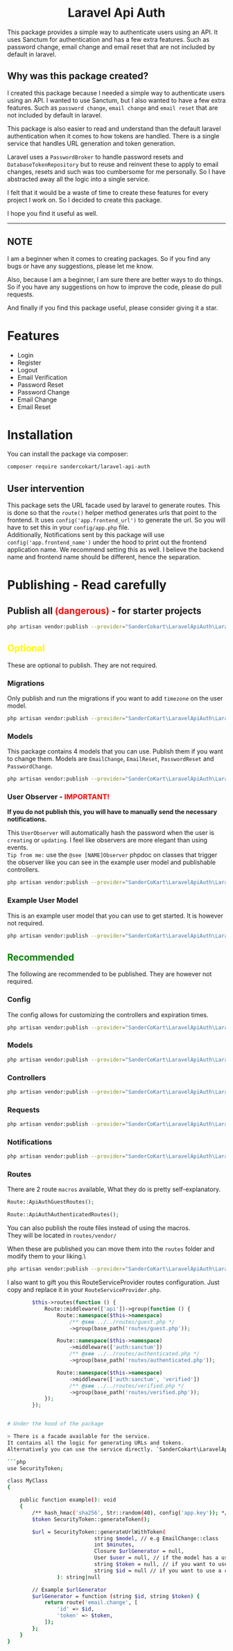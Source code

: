 <h1 style="text-align: center">Laravel Api Auth</h1>

This package provides a simple way to authenticate users using an API. It uses Sanctum for authentication and has a few
extra features.
Such as password change, email change and email reset that are not included by default in laravel.

## Why was this package created?

I created this package because I needed a simple way to authenticate users using an API. I wanted to use Sanctum, but I
also wanted to have a few extra features.
Such as `password change`, `email change` and `email reset` that are not included by default in laravel.

This package is also easier to read and understand than the default laravel authentication when it comes
to how tokens are handled. There is a single service that handles URL generation and token generation.

Laravel uses a `PasswordBroker` to handle password resets and `DatabaseTokenRepository` but to reuse and reinvent these
to apply
to email changes, resets and such was too cumbersome for me personally. So I have abstracted away all the logic into a
single service.

I felt that it would be a waste of time to create these features for every project I work on.
So I decided to create this package.

I hope you find it useful as well.

<hr/>

## NOTE

I am a beginner when it comes to creating packages. So if you find any bugs or have any suggestions, please let me know.

Also, because I am a beginner, I am sure there are better ways to do things. So if you have any suggestions on how to
improve the code, please do pull requests.

And finally if you find this package useful, please consider giving it a star.

# Features

- Login
- Register
- Logout
- Email Verification
- Password Reset
- Password Change
- Email Change
- Email Reset

# Installation

You can install the package via composer:

```bash
composer require sandercokart/laravel-api-auth
```

## User intervention

This package sets the URL facade used by laravel to generate routes. This is done so that the `route()` helper method
generates urls that point to the frontend.
It uses `config('app.frontend_url')` to generate the url. So you will have to set this in your `config/app.php` file. \
Additionally, Notifications sent by this package will use `config('app.frontend_name')` under the hood to print out the
frontend application name.
We recommend setting this as well. I believe the backend name and frontend name should be different, hence the
separation.

# Publishing - Read carefully

## Publish all <span style="color: red">(dangerous)</span> - for starter projects
```bash
php artisan vendor:publish --provider="SanderCokart\LaravelApiAuth\LaravelApiAuthServiceProvider"
```

## <span style="color: yellow">Optional</span>

These are optional to publish. They are not required.

### Migrations

Only publish and run the migrations if you want to add `timezone` on the user model.

```bash
php artisan vendor:publish --provider="SanderCoKart\LaravelApiAuth\LaravelApiAuthServiceProvider" --tag="api-auth-migrations"
```

### Models

This package contains 4 models that you can use. Publish them if you want to change them.
Models are `EmailChange`, `EmailReset`, `PasswordReset` and `PasswordChange`.

```bash
php artisan vendor:publish --provider="SanderCoKart\LaravelApiAuth\LaravelApiAuthServiceProvider" --tag="api-auth-models"
```

### User Observer - <span style="color: red">IMPORTANT!</span>

<strong>If you do not publish this, you will have to manually send the necessary notifications.</strong>

This `UserObserver` will automatically hash the password when the user is `creating` or `updating`.
I feel like observers are more elegant than using events. \
`Tip from me:` use the `@see [NAME]Observer` phpdoc on classes that trigger the observer
like you can see in the example user model and publishable controllers.

```bash
php artisan vendor:publish --provider="SanderCoKart\LaravelApiAuth\LaravelApiAuthServiceProvider" --tag="api-auth-user-observer"
```

### Example User Model

This is an example user model that you can use to get started. It is however not required.

```bash
php artisan vendor:publish --provider="SanderCoKart\LaravelApiAuth\LaravelApiAuthServiceProvider" --tag="api-auth-example-user"
```

## <span style="color: green">Recommended</span>

The following are recommended to be published. They are however not required.

### Config

The config allows for customizing the controllers and expiration times.

```bash
php artisan vendor:publish --provider="SanderCoKart\LaravelApiAuth\LaravelApiAuthServiceProvider" --tag="api-auth-config"
```

### Models

```bash
php artisan vendor:publish --provider="SanderCoKart\LaravelApiAuth\LaravelApiAuthServiceProvider" --tag="api-auth-models"
```

### Controllers

```bash
php artisan vendor:publish --provider="SanderCoKart\LaravelApiAuth\LaravelApiAuthServiceProvider" --tag="api-auth-controllers"
```

### Requests

```bash
php artisan vendor:publish --provider="SanderCoKart\LaravelApiAuth\LaravelApiAuthServiceProvider" --tag="api-auth-requests"
```

### Notifications

```bash
php artisan vendor:publish --provider="SanderCoKart\LaravelApiAuth\LaravelApiAuthServiceProvider" --tag="api-auth-notifications"
```

### Routes

There are 2 route `macros` available, What they do is pretty self-explanatory.

```php
Route::ApiAuthGuestRoutes();

Route::ApiAuthAuthenticatedRoutes();
```

You can also publish the route files instead of using the macros.\
They will be located in `routes/vendor/`

When these are published you can move them into the `routes` folder and modify them to your liking.\


```bash
php artisan vendor:publish --provider="SanderCoKart\LaravelApiAuth\LaravelApiAuthServiceProvider" --tag="api-auth-routes"
```

I also want to gift you this RouteServiceProvider routes configuration. Just copy and replace it in your `RouteServiceProvider.php`.

```php
        $this->routes(function () {
            Route::middleware(['api'])->group(function () {
                Route::namespace($this->namespace)
                    /** @see ../../routes/guest.php */
                    ->group(base_path('routes/guest.php'));

                Route::namespace($this->namespace)
                    ->middleware(['auth:sanctum'])
                    /** @see ../../routes/authenticated.php */
                    ->group(base_path('routes/authenticated.php'));

                Route::namespace($this->namespace)
                    ->middleware(['auth:sanctum', 'verified'])
                    /** @see ../../routes/verified.php */
                    ->group(base_path('routes/verified.php'));
            });
        });
```

```bash

# Under the hood of the package

> There is a facade available for the service.
It contains all the logic for generating URLs and tokens.
Alternatively you can use the service directly. `SanderCokart\LaravelApiAuth\Support\SecurityToken`

```php
use SecurityToken;

class MyClass
{

    public function example(): void
    {
        /** hash_hmac('sha256', Str::random(40), config('app.key')); */
        $token SecurityToken::generateToken();

        $url = SecurityToken::generateUrlWithToken(
                            string $model, // e.g EmailChange::class
                            int $minutes,
                            Closure $urlGenerator = null,
                            User $user = null, // if the model has a user_id column
                            string $token = null, // if you want to use a custom token
                            string $id = null // if you want to use a custom id, can be omitted if the model has an id column
                ): string|null

        // Example $urlGenerator
        $urlGenerator = function (string $id, string $token) {
            return route('email.change', [
                'id' => $id,
                'token' => $token,
            ]);
        };
    }
}
```
